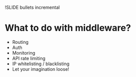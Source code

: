 !SLIDE bullets incremental

# What to do with middleware?
* Routing
* Auth
* Monitoring
* API rate limiting
* IP whitelisting / blacklisting
* Let your imagination loose!
